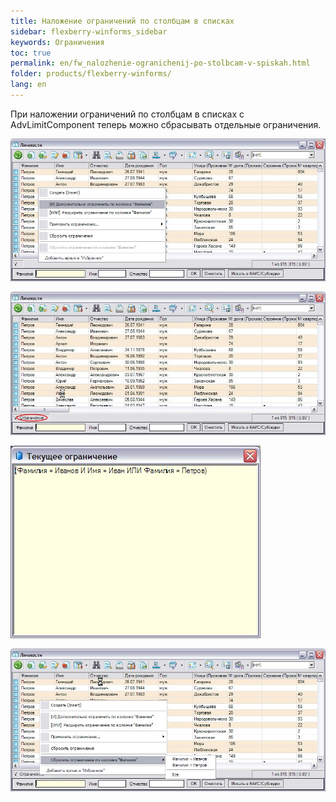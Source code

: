 ```yaml
---
title: Наложение ограничений по столбцам в списках
sidebar: flexberry-winforms_sidebar
keywords: Ограничения
toc: true
permalink: en/fw_nalozhenie-ogranichenij-po-stolbcam-v-spiskah.html
folder: products/flexberry-winforms/
lang: en
---
```


При наложении ограничений по столбцам в списках с AdvLimitComponent теперь можно сбрасывать отдельные ограничения.

![](/images/pages/products/flexberry-winforms/subsystems/limits/nost_scr00.jpg)

![](/images/pages/products/flexberry-winforms/subsystems/limits/nost_scr01.jpg)

![](/images/pages/products/flexberry-winforms/subsystems/limits/nost_scr02.jpg)

![](/images/pages/products/flexberry-winforms/subsystems/limits/nost_scr03.jpg)

